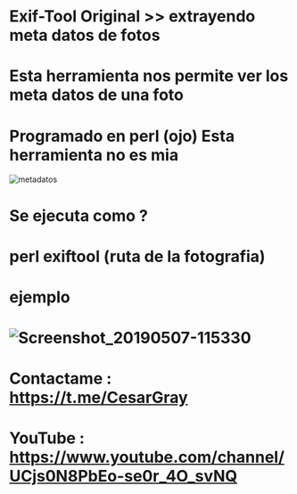 # Exif-Tool Original >> extrayendo meta datos de fotos

# Esta herramienta nos permite ver los meta datos de una foto 
# Programado en perl (ojo) Esta herramienta no es mia
![metadatos](https://user-images.githubusercontent.com/46208706/57321821-5e059780-70bf-11e9-9c2a-7dcb6e070c6c.jpg)


# Se ejecuta como ?

# perl exiftool (ruta de la fotografia)
# ejemplo
# ![Screenshot_20190507-115330](https://user-images.githubusercontent.com/46208706/57322103-fdc32580-70bf-11e9-8359-fab8ac8831d2.png)

# Contactame : https://t.me/CesarGray
# YouTube : https://www.youtube.com/channel/UCjs0N8PbEo-se0r_4O_svNQ
